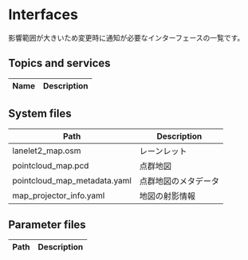 # Interfaces

影響範囲が大きいため変更時に通知が必要なインターフェースの一覧です。

## Topics and services

| Name | Description |
| ---- | ----------- |

## System files

| Path                         | Description          |
| ---------------------------- | -------------------- |
| lanelet2_map.osm             | レーンレット         |
| pointcloud_map.pcd           | 点群地図             |
| pointcloud_map_metadata.yaml | 点群地図のメタデータ |
| map_projector_info.yaml      | 地図の射影情報       |

## Parameter files

| Path | Description |
| ---- | ----------- |
